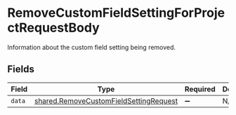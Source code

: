 # RemoveCustomFieldSettingForProjectRequestBody

Information about the custom field setting being removed.


## Fields

| Field                                                                                            | Type                                                                                             | Required                                                                                         | Description                                                                                      |
| ------------------------------------------------------------------------------------------------ | ------------------------------------------------------------------------------------------------ | ------------------------------------------------------------------------------------------------ | ------------------------------------------------------------------------------------------------ |
| `data`                                                                                           | [shared.RemoveCustomFieldSettingRequest](../../models/shared/removecustomfieldsettingrequest.md) | :heavy_minus_sign:                                                                               | N/A                                                                                              |